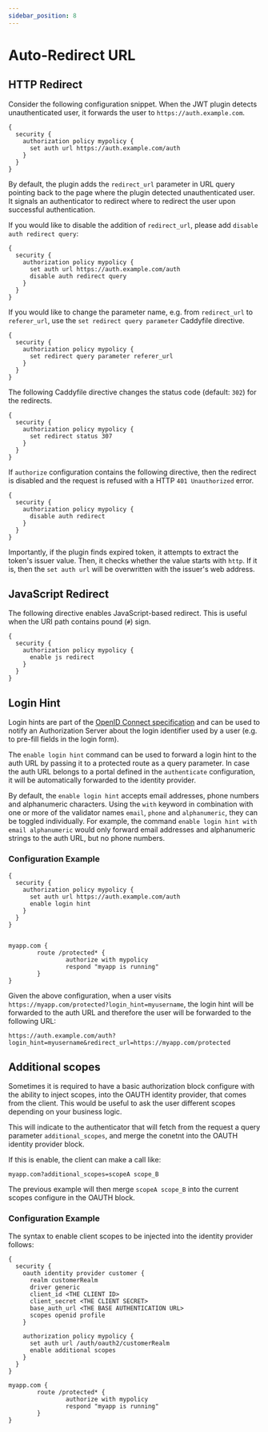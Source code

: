 ```yaml
---
sidebar_position: 8
---
```


# Auto-Redirect URL

## HTTP Redirect

Consider the following configuration snippet. When the JWT plugin detects
unauthenticated user, it forwards the user to `https://auth.example.com`.

```
{
  security {
    authorization policy mypolicy {
      set auth url https://auth.example.com/auth
    }
  }
}
```

By default, the plugin adds the `redirect_url` parameter in URL query
pointing back to the page where the plugin detected unauthenticated user.
It signals an authenticator to redirect where to redirect the user upon
successful authentication.

If you would like to disable the addition of `redirect_url`, please
add `disable auth redirect query`:

```
{
  security {
    authorization policy mypolicy {
      set auth url https://auth.example.com/auth
      disable auth redirect query
    }
  }
}
```

If you would like to change the parameter name, e.g. from `redirect_url`
to `referer_url`, use the `set redirect query parameter` Caddyfile directive.

```
{
  security {
    authorization policy mypolicy {
      set redirect query parameter referer_url
    }
  }
}
```

The following Caddyfile directive changes the status code (default: `302`) for
the redirects.

```
{
  security {
    authorization policy mypolicy {
      set redirect status 307
    }
  }
}
```

If `authorize` configuration contains the following directive, then the redirect
is disabled and the request is refused with a HTTP `401 Unauthorized` error.

```
{
  security {
    authorization policy mypolicy {
      disable auth redirect
    }
  }
}
```

Importantly, if the plugin finds expired token, it attempts to extract the
token's issuer value. Then, it checks whether the value starts with `http`.
If it is, then the `set auth url` will be overwritten with the issuer's
web address.

## JavaScript Redirect

The following directive enables JavaScript-based redirect. This is useful when
the URI path contains pound (`#`) sign.

```
{
  security {
    authorization policy mypolicy {
      enable js redirect
    }
  }
}
```

## Login Hint

Login hints are part of the
[OpenID Connect specification](https://openid.net/specs/openid-connect-core-1_0.html#rfc.section.3.1.2.1)
and can be used to notify an Authorization Server about the login identifier
used by a user (e.g. to pre-fill fields in the login form).

The `enable login hint` command can be used to forward a login hint to the auth URL by passing it to a protected
route as a query parameter. In case the auth URL belongs to a portal defined in the `authenticate` configuration,
it will be automatically forwarded to the identity provider.

By default, the `enable login hint` accepts email addresses, phone numbers and alphanumeric characters. Using the
`with` keyword in combination with one or more of the validator names `email`, `phone` and `alphanumeric`, they can be
toggled individually. For example, the command `enable login hint with email alphanumeric` would only forward email
addresses and alphanumeric strings to the auth URL, but no phone numbers.

### Configuration Example

```
{
  security {
    authorization policy mypolicy {
      set auth url https://auth.example.com/auth
      enable login hint
    }
  }
}


myapp.com {
        route /protected* {
                authorize with mypolicy
                respond "myapp is running"
        }
}
```

Given the above configuration, when a user visits `https://myapp.com/protected?login_hint=myusername`,
the login hint will be forwarded to the auth URL and therefore the user will be forwarded to the
following URL:

```
https://auth.example.com/auth?login_hint=myusername&redirect_url=https://myapp.com/protected
```

## Additional scopes

Sometimes it is required to have a basic authorization block configure with the ability to inject scopes, into the OAUTH identity provider, that comes from the client. This would be useful to ask the user different scopes depending on your business logic.

This will indicate to the authenticator that will fetch from the request a query parameter `additional_scopes`, and merge the conetnt into the OAUTH identity provider block.

If this is enable, the client can make a call like:

```
myapp.com?additional_scopes=scopeA scope_B
```

The previous example will then merge `scopeA scope_B` into the current scopes configure in the OAUTH block.

### Configuration Example

The syntax to enable client scopes to be injected into the identity provider follows:

```
{
  security {
    oauth identity provider customer {
      realm customerRealm
      driver generic
      client_id <THE CLIENT ID>
      client_secret <THE CLIENT SECRET>
      base_auth_url <THE BASE AUTHENTICATION URL>
      scopes openid profile
    }

    authorization policy mypolicy {
      set auth url /auth/oauth2/customerRealm
      enable additional scopes
    }
  }
}

myapp.com {
        route /protected* {
                authorize with mypolicy
                respond "myapp is running"
        }
}
```

